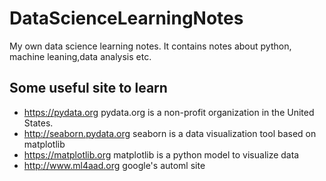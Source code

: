 # DataScienceLearningNotes
My own data science learning notes. It contains notes about python, machine leaning,data analysis etc.

## Some useful site to learn
- https://pydata.org pydata.org is a non-profit organization in the United States.
- http://seaborn.pydata.org  seaborn is a data visualization tool based on matplotlib
- https://matplotlib.org matplotlib is a python model to visualize data
- http://www.ml4aad.org google's automl site 
